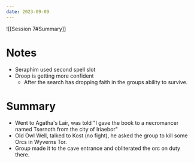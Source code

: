 ```yaml
---
date: 2023-09-09
---
```

![[Session 7#Summary]]

# Notes
- Seraphim used second spell slot
- Droop is getting more confident 
	- After the search has dropping faith in the groups ability to survive.

# Summary
- Went to Agatha's Lair, was told "I gave the book to a necromancer named Tsernoth from the city of Iriaebor"
- Old Owl Well, talked to Kost (no fight), he asked the group to kill some Orcs in Wyverns Tor. 
- Group made it to the cave entrance and obliterated the orc on duty there.